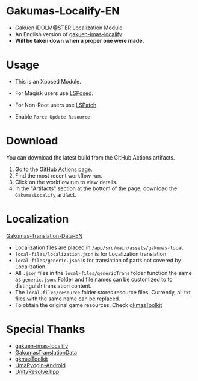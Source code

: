 # Gakumas-Localify-EN

- Gakuen iDOLM@STER Localization Module
- An English version of [gakuen-imas-localify](https://github.com/chinosk6/gakuen-imas-localify)
- **Will be taken down when a proper one were made.**

# Usage

- This is an Xposed Module.
- For Magisk users use [LSPosed](https://github.com/LSPosed/LSPosed).
- For Non-Root users use [LSPatch](https://github.com/LSPosed/LSPatch).

- Enable `Force Update Resource`

# Download
You can download the latest build from the GitHub Actions artifacts.

1. Go to the [GitHub Actions](https://github.com/NatsumeLS/Gakumas-Localify-EN/actions) page.
2. Find the most recent workflow run.
3. Click on the workflow run to view details.
4. In the "Artifacts" section at the bottom of the page, download the `GakumasLocalify` artifact.

# Localization
[Gakumas-Translation-Data-EN](https://github.com/NatsumeLS/Gakumas-Translation-Data-EN)

- Localization files are placed in `/app/src/main/assets/gakumas-local`
- `local-files/localization.json` is for Localization translation.
- `local-files/generic.json` is for translation of parts not covered by Localization.
- All `.json` files in the `local-files/genericTrans` folder function the same as `generic.json`. Folder and file names can be customized to to distinguish translation content.
- The `local-files/resource` folder stores resource files. Currently, all txt files with the same name can be replaced.
- To obtain the original game resources, Check [gkmasToolkit](https://github.com/kishidanatsumi/gkmasToolkit)

# Special Thanks

- [gakuen-imas-localify](https://github.com/chinosk6/gakuen-imas-localify)
- [GakumasTranslationData](https://github.com/chinosk6/GakumasTranslationData)
- [gkmasToolkit](https://github.com/kishidanatsumi/gkmasToolkit)
- [UmaPyogin-Android](https://github.com/akemimadoka/UmaPyogin-Android)
- [UnityResolve.hpp](https://github.com/issuimo/UnityResolve.hpp)

